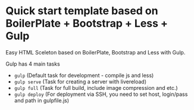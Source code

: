 Quick start template based on BoilerPlate + Bootstrap + Less + Gulp
=============
Easy HTML Sceleton based on BoilerPlate, Bootstrap and Less with Gulp.


Gulp has 4 main tasks

  - `gulp` (Default task for development - compile js and less)
  - `gulp serve` (Task for creating a server with livereload)
  - `gulp full` (Task for full build, include image compression and etc.)
  - `gulp deploy` (For deployment via SSH, you need to set host, login/pass and path in gulpfile.js)